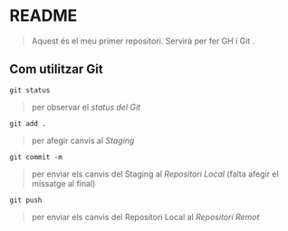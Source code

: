 # README

> Aquest és el meu primer repositori. Servirà per fer GH i Git .

## Com utilitzar Git
```code
git status
```
> per observar el *status del Git*

```code
git add .
```
> per afegir canvis al *Staging*

```code
git commit -m
```
> per enviar els canvis del Staging al *Repositori Local* (falta afegir el missatge al final)

```code
git push
```
> per enviar els canvis del Repositori Local al *Repositori Remot*
